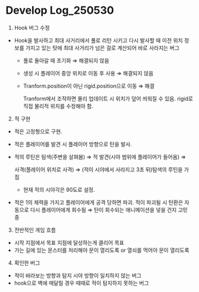 # Develop Log_250530

1. Hook 버그 수정
- Hook을 발사하고 최대 사거리에서 풀로 리턴 시키고 다시 발사할 때 이전 위치 정보를 가지고 있는 탓에 최대 사거리가 넘은 걸로 계산되어 바로 사라지는 버그
    - 풀로 돌아갈 때 초기화 ⇒ 해결되지 않음
    - 생성 시 플레이어 중앙 위치로 이동 후 사용 ⇒ 해결되지 않음
    - Tranform.position이 아닌 rigid.position으로 이동 ⇒ 해결
        
        Tranform에서 조작하면 물리 업데이트 시 위치가 덮어 씌워질 수 있음. rigid로 직접 물리적 위치를 수정해야 함.
        
2. 적 구현
- 적은 고정형으로 구현.
- 적은 플레이어를 발견 시 플레이어 방향으로 탄을 발사.
- 적의 루틴은 탐색(주변을 살펴봄) ⇒ 적 발견(시야 범위에 플레이어가 들어옴) ⇒
    
    사격(플레이어 위치로 사격) ⇒ (적이 시야에서 사라지고 3초 뒤)탐색의 루틴을 가짐
    
    - 현재 적의 시야각은 90도로 설정.
- 적은 1의 체력을 가지고 플레이어에게 공격 당하면 파괴. 적이 파괴될 시 탄환은 자동으로 다시 플레이어에게 회수됨 ⇒ 탄이 회수되는 애니메이션을 넣을 건지 고민 중
3. 전반적인 게임 흐름
- 시작 지점에서 목표 지점에 달성하는게 클리어 목표
- 가는 길에 있는 몬스터를 처리해야 문이 열리도록 or 열쇠를 먹어야 문이 열리도록

4. 확인한 버그
- 적이 바라보는 방향과 탐지 시야 방향이 일치하지 않는 버그
- hook으로 벽에 매달릴 경우 때때로 적이 탐지하지 못하는 버그
